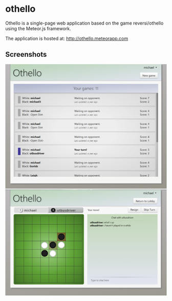 # othello
Othello is a single-page web application based on the game reversi/othello using the Meteor.js framework.

The application is hosted at: http://othello.meteorapp.com

Screenshots
--------------

![Lobby](./Screenshot-Desktop-Lobby.png)
![Game](./Screenshot-Desktop.png)

